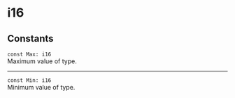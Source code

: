 # i16

## Constants
`const Max: i16`\
Maximum value of type.

---

`const Min: i16`\
Minimum value of type. 